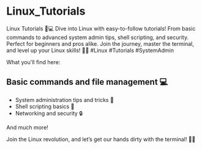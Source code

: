 # Linux_Tutorials
Linux Tutorials 🐧💻  Dive into Linux with easy-to-follow tutorials! From basic commands to advanced system admin tips, shell scripting, and security. Perfect for beginners and pros alike. Join the journey, master the terminal, and level up your Linux skills! 🚀🔧 #Linux #Tutorials #SystemAdmin

What you'll find here:

## Basic commands and file management 💻
- System administration tips and tricks 🔧
- Shell scripting basics 📝
- Networking and security 🔒

And much more!

Join the Linux revolution, and let’s get our hands dirty with the terminal! 🤖💥
